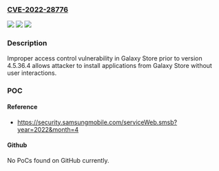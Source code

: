 ### [CVE-2022-28776](https://cve.mitre.org/cgi-bin/cvename.cgi?name=CVE-2022-28776)
![](https://img.shields.io/static/v1?label=Product&message=Galaxy%20Store&color=blue)
![](https://img.shields.io/static/v1?label=Version&message=-%3C%204.5.36.4%20&color=brighgreen)
![](https://img.shields.io/static/v1?label=Vulnerability&message=CWE-285%3A%20Improper%20Authorization&color=brighgreen)

### Description

Improper access control vulnerability in Galaxy Store prior to version 4.5.36.4 allows attacker to install applications from Galaxy Store without user interactions.

### POC

#### Reference
- https://security.samsungmobile.com/serviceWeb.smsb?year=2022&month=4

#### Github
No PoCs found on GitHub currently.

